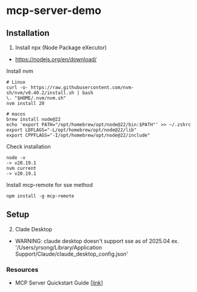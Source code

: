 # mcp-server-demo
## Installation
1. Install npx (Node Package eXecutor)
* https://nodejs.org/en/download/

Install nvm
```
# Linux
curl -o- https://raw.githubusercontent.com/nvm-sh/nvm/v0.40.2/install.sh | bash
\. "$HOME/.nvm/nvm.sh"
nvm install 20

# macos
brew install node@22
echo 'export PATH="/opt/homebrew/opt/node@22/bin:$PATH"' >> ~/.zshrc
export LDFLAGS="-L/opt/homebrew/opt/node@22/lib"
export CPPFLAGS="-I/opt/homebrew/opt/node@22/include"
```

Check installation
```
node -v
-> v20.19.1
nvm current
-> v20.19.1
```

Install mcp-remote for sse method
```
npm install -g mcp-remote
```

## Setup
2. Clade Desktop
* WARNING: claude desktop doesn't support sse as of 2025.04
ex.
'/Users/yrsong/Library/Application Support/Claude/claude_desktop_config.json'

### Resources
* MCP Server Quickstart Guide [[link](https://modelcontextprotocol.io/quickstart/server)]